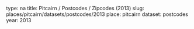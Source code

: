 type: na
title: Pitcairn / Postcodes / Zipcodes (2013)
slug: places/pitcairn/datasets/postcodes/2013
place: pitcairn
dataset: postcodes
year: 2013
